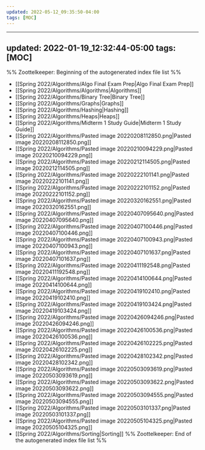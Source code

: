 ```yaml
---
updated: 2022-05-12_09:35:50-04:00
tags: [MOC]
---
```

---
updated: 2022-01-19_12:32:44-05:00
tags: [MOC]
---
%% Zoottelkeeper: Beginning of the autogenerated index file list  %%
-  [[Spring 2022/Algorithms/Algo Final Exam Prep|Algo Final Exam Prep]]
-  [[Spring 2022/Algorithms/Algorithms|Algorithms]]
-  [[Spring 2022/Algorithms/Binary Tree|Binary Tree]]
-  [[Spring 2022/Algorithms/Graphs|Graphs]]
-  [[Spring 2022/Algorithms/Hashing|Hashing]]
-  [[Spring 2022/Algorithms/Heaps|Heaps]]
-  [[Spring 2022/Algorithms/Midterm 1 Study Guide|Midterm 1 Study Guide]]
-  [[Spring 2022/Algorithms/Pasted image 20220208112850.png|Pasted image 20220208112850.png]]
-  [[Spring 2022/Algorithms/Pasted image 20220210094229.png|Pasted image 20220210094229.png]]
-  [[Spring 2022/Algorithms/Pasted image 20220212114505.png|Pasted image 20220212114505.png]]
-  [[Spring 2022/Algorithms/Pasted image 20220222101141.png|Pasted image 20220222101141.png]]
-  [[Spring 2022/Algorithms/Pasted image 20220222101152.png|Pasted image 20220222101152.png]]
-  [[Spring 2022/Algorithms/Pasted image 20220320162551.png|Pasted image 20220320162551.png]]
-  [[Spring 2022/Algorithms/Pasted image 20220407095640.png|Pasted image 20220407095640.png]]
-  [[Spring 2022/Algorithms/Pasted image 20220407100446.png|Pasted image 20220407100446.png]]
-  [[Spring 2022/Algorithms/Pasted image 20220407100943.png|Pasted image 20220407100943.png]]
-  [[Spring 2022/Algorithms/Pasted image 20220407101637.png|Pasted image 20220407101637.png]]
-  [[Spring 2022/Algorithms/Pasted image 20220411192548.png|Pasted image 20220411192548.png]]
-  [[Spring 2022/Algorithms/Pasted image 20220414100644.png|Pasted image 20220414100644.png]]
-  [[Spring 2022/Algorithms/Pasted image 20220419102410.png|Pasted image 20220419102410.png]]
-  [[Spring 2022/Algorithms/Pasted image 20220419103424.png|Pasted image 20220419103424.png]]
-  [[Spring 2022/Algorithms/Pasted image 20220426094246.png|Pasted image 20220426094246.png]]
-  [[Spring 2022/Algorithms/Pasted image 20220426100536.png|Pasted image 20220426100536.png]]
-  [[Spring 2022/Algorithms/Pasted image 20220426102225.png|Pasted image 20220426102225.png]]
-  [[Spring 2022/Algorithms/Pasted image 20220428102342.png|Pasted image 20220428102342.png]]
-  [[Spring 2022/Algorithms/Pasted image 20220503093619.png|Pasted image 20220503093619.png]]
-  [[Spring 2022/Algorithms/Pasted image 20220503093622.png|Pasted image 20220503093622.png]]
-  [[Spring 2022/Algorithms/Pasted image 20220503094555.png|Pasted image 20220503094555.png]]
-  [[Spring 2022/Algorithms/Pasted image 20220503101337.png|Pasted image 20220503101337.png]]
-  [[Spring 2022/Algorithms/Pasted image 20220505104325.png|Pasted image 20220505104325.png]]
-  [[Spring 2022/Algorithms/Sorting|Sorting]]
%% Zoottelkeeper: End of the autogenerated index file list  %%
